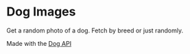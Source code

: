# Dog Images

Get a random photo of a dog. Fetch by breed or just randomly.

Made with the [Dog API](https://dog.ceo/dog-api)

